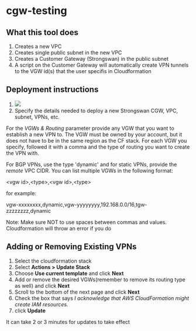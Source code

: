 # cgw-testing

## What this tool does
1) Creates a new VPC 
2) Creates single public subnet in the new VPC
3) Creates a Customer Gateway (Strongswan) in the public subnet
4) A script on the Customer Gateway will automatically create VPN tunnels to the VGW id(s) that the user specifis in Cloudformation


## Deployment instructions
1) <a href="https://console.aws.amazon.com/cloudformation/#/stacks/new?stackName=CGW-Testing&templateURL=https://s3.amazonaws.com/secure-options/cgw-tester.json"><img src="https://s3.amazonaws.com/cloudformation-examples/cloudformation-launch-stack.png"/></a>
2) Specify the details needed to deploy a new Strongswan CGW, VPC, subnet, VPNs, etc.

For the *VGWs & Routing* parameter provide any VGW that you want to establish a new VPN to. The VGW must be owned by your account, but it does not have to be in the same region as the CF stack. For each VGW you specify, followed it with a comma and the type of routing you want to create the VPN with. 

For BGP VPNs, use the type 'dynamic' and for static VPNs, provide the *remote* VPC CIDR. You can list multiple VGWs in the following format:

\<vgw id\>,\<type\>,\<vgw id\>,\<type\>
  
 for example:
 
 vgw-xxxxxxxx,dynamic,vgw-yyyyyyyy,192.168.0.0/16,tgw-zzzzzzzz,dynamic
 
 Note: Make sure NOT to use spaces between commas and values. Cloudformation will throw an error if you do
 
 ## Adding or Removing Existing VPNs
 1) Select the cloudformation stack
 2) Select __Actions > Update Stack__
 3) Choose __Use current template__ and click __Next__
 4) Add or remove the desired VGWs(remember to remove its routing type as well) and click __Next__
 5) Scroll to the bottom of the next page and click __Next__
 6) Check the box that says *I acknowledge that AWS CloudFormation might create IAM resources.*
 7) click __Update__
 
 It can take 2 or 3 minutes for updates to take effect
